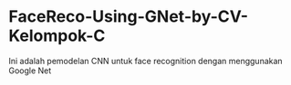 # FaceReco-Using-GNet-by-CV-Kelompok-C
Ini adalah pemodelan CNN untuk face recognition dengan menggunakan Google Net

